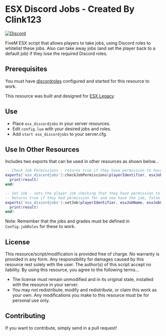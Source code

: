 # ESX Discord Jobs - Created By Clink123
[![Discord](https://img.shields.io/discord/710320434872320010.svg?label=&logo=discord&logoColor=ffffff&color=7389D8&labelColor=6A7EC2)](https://discord.gg/gsMTu3q)

FiveM ESX script that allows players to take jobs, using Discord roles to whitelist these jobs. Also can take away jobs (and set the player back to a default job) if they lose the required Discord roles.

## Prerequisites

You must have [discordroles](https://github.com/sadboilogan/discordroles) configured and started for this resource to work.

This resource was built and designed for [ESX Legacy](https://github.com/esx-framework/esx-legacy)

## Use

- Place `esx_discordjobs` in your server resources.
- Edit `config.lua` with your desired jobs and roles.
- Add `start esx_discordjobs` to your server.cfg.

## Use In Other Resources

Includes two exports that can be used in other resources as shown below...

```lua
-- Check Job Permissions - returns true if they have permission to have the job, false otherwise
exports['esx_discordjobs']:checkJobPermissions(playerIdentifier, esxJobName, esxJobGrade, function(result)
  print(result)
end)
```

```lua
-- Set Job - sets the player job checking that they have permission to do so
-- Returns true if they had permission for and now have the job, false otherwise
exports['esx_discordjobs']:setJob(playerIdentifier, esxJobName, esxJobGrade, function(result)
  print(result)
end)
```

Note: Remember that the jobs and grades must be defined in `Config.jobRoles` for these to work.

## License

This resource/script/modification is provided free of charge. No warranty is provided in any form. Any responsibility for damages caused by this resource rest solely with the user. The author(s) of this script accept no liability. By using this resource, you agree to the following terms...

- The license must remain unmodified and in its original state, installed with the resource in your server.
- You may not redistribute, modify and redistribute, or claim this work as your own. Any modifications you make to this resource must be for personal use only.

## Contributing

If you want to contribute, simply send in a pull request!

